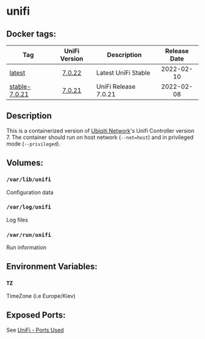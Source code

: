 # unifi

## Docker tags:
| Tag | UniFi Version | Description | Release Date |
| --- | :---: | --- | :---: |
| [latest](https://github.com/alexl78/docker-unifi/blob/master/Dockerfile) | [7.0.22](https://community.ui.com/releases/UniFi-Network-Application-7-0-22/dc707272-c726-4935-9d68-c5c50665b970) | Latest UniFi Stable | 2022-02-10|
| [stable-7.0.21](https://github.com/alexl78/docker-unifi/blob/stable-7.0.21/Dockerfile) | [7.0.21](https://community.ui.com/releases/UniFi-Network-Application-7-0-21/f08ac16f-282a-43ac-9288-c8238e33d888) | UniFi Release 7.0.21 | 2022-02-08|

## Description
This is a containerized version of [Ubiqiti Network](https://ui.com/)'s Unifi Controller version 7.
The container should run on host network (`--net=host`) and in privileged mode (`--privileged`).

## Volumes:
### `/var/lib/unifi`
Configuration data

### `/var/log/unifi`
Log files

### `/var/run/unifi`
Run information

## Environment Variables:

### `TZ`

TimeZone (i.e Europe/Kiev)

## Exposed Ports:
See [UniFi - Ports Used](https://help.ui.com/hc/en-us/articles/218506997-UniFi-Ports-Used)
